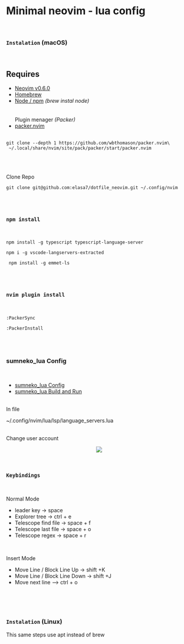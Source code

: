 # Minimal neovim - lua config

<br>

### **`Instalation`** (macOS)

<br>

## Requires </br>

- [Neovim v0.6.0 ](https://github.com/neovim/neovim/releases/tag/v0.6.0) </br>
- [Homebrew](https://brew.sh) </br>
- [Node / npm](https://nodejs.org/en/) <em>\(brew instal node\)</em> </br>
  </br>
  </br>
  Plugin menager <em>\(Packer\)</em>
- [packer.nvim](https://github.com/wbthomason/packer.nvim) </br></br>

```shell
git clone --depth 1 https://github.com/wbthomason/packer.nvim\
 ~/.local/share/nvim/site/pack/packer/start/packer.nvim
```

</br></br>

Clone Repo

```shell
git clone git@github.com:elasa7/dotfile_neovim.git ~/.config/nvim
```

</br></br>

### **`npm install`**

</br>

```shell
npm install -g typescript typescript-language-server
```

```shell
npm i -g vscode-langservers-extracted
```

```shell
 npm install -g emmet-ls
```

</br>
</br>

### **`nvim plugin install`**

</br>

```shell
:PackerSync
```

```shell
:PackerInstall
```

</br>
</br>

### sumneko_lua Config

</br>

- [sumneko_lua Config](https://nodejs.org/en/) </br>
- [sumneko_lua Build and Run](https://github.com/sumneko/lua-language-server/wiki/Build-and-Run) </br>

</br>
In file
</br>

~/.config/nvim/lua/lsp/language_servers.lua
</br></br>

Change user account

<p align="center" width="100%">
    <img  src="https://elasa7.github.io/img/sumneko_user.png">

</p>
</br>

### **`Keybindings`**

</br>

Normal Mode

- leader key -> space
- Explorer tree -> ctrl + e
- Telescope find file -> space + f
- Telescope last file -> space + o
- Telescope regex -> space + r

</br>

Insert Mode

- Move Line / Block Line Up -> shift +K
- Move Line / Block Line Down -> shift +J
- Move next line --> ctrl + o

</br></br></br>

### **`Instalation`** (Linux)

This same steps use apt instead of brew
